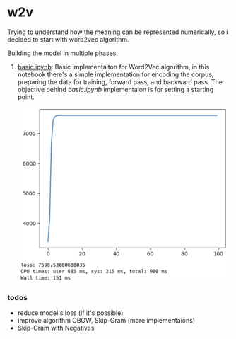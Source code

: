 # w2v

Trying to understand how the meaning can be represented numerically,
so i decided to start with word2vec algorithm.

Building the model in multiple phases:

1. [basic.ipynb](basic.ipynb): Basic implementaiton for Word2Vec algorithm,
   in this notebook there's a simple implementation for encoding the corpus,
   preparing the data for training, forward pass, and backward pass. The objective behind
   *basic.ipynb* implementaion is for setting a starting point.
   
   ![basic implementation result](./screenshots/sc_basic_01.png)
   
   
### todos
- reduce model's loss (if it's possible)
- improve algorithm CBOW, Skip-Gram (more implementaions)
- Skip-Gram with Negatives
